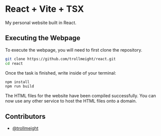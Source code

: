 
# React + Vite + TSX

My personal website built in React.

## Executing the Webpage

To execute the webpage, you will need to first clone the repository.

```bash
git clone https://github.com/trollmeight/react.git
cd react
```
Once the task is finished, write inside of your terminal:
```bash
npm install
npm run build
```
The HTML files for the website have been compiled successfully. You can now use any other service to host the HTML files onto a domain.

## Contributors

- [@trollmeight](https://www.github.com/trollmeight)
